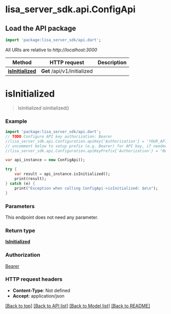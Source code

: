 # lisa_server_sdk.api.ConfigApi

## Load the API package
```dart
import 'package:lisa_server_sdk/api.dart';
```

All URIs are relative to *http://localhost:3000*

Method | HTTP request | Description
------------- | ------------- | -------------
[**isInitialized**](ConfigApi.md#isInitialized) | **Get** /api/v1/initialized | 


# **isInitialized**
> IsInitialized isInitialized()



### Example 
```dart
import 'package:lisa_server_sdk/api.dart';
// TODO Configure API key authorization: Bearer
//lisa_server_sdk.api.Configuration.apiKey{'Authorization'} = 'YOUR_API_KEY';
// uncomment below to setup prefix (e.g. Bearer) for API key, if needed
//lisa_server_sdk.api.Configuration.apiKeyPrefix{'Authorization'} = "Bearer";

var api_instance = new ConfigApi();

try { 
    var result = api_instance.isInitialized();
    print(result);
} catch (e) {
    print("Exception when calling ConfigApi->isInitialized: $e\n");
}
```

### Parameters
This endpoint does not need any parameter.

### Return type

[**IsInitialized**](IsInitialized.md)

### Authorization

[Bearer](../README.md#Bearer)

### HTTP request headers

 - **Content-Type**: Not defined
 - **Accept**: application/json

[[Back to top]](#) [[Back to API list]](../README.md#documentation-for-api-endpoints) [[Back to Model list]](../README.md#documentation-for-models) [[Back to README]](../README.md)


